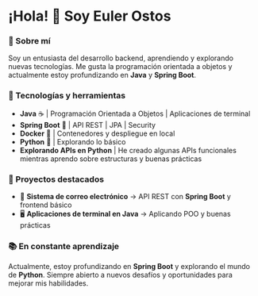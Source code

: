 # ¡Hola! 👋 Soy Euler Ostos

### 🚀 Sobre mí  
Soy un entusiasta del desarrollo backend, aprendiendo y explorando nuevas tecnologías. Me gusta la programación orientada a objetos y actualmente estoy profundizando en **Java** y **Spring Boot**.  

### 🔧 Tecnologías y herramientas  
- **Java** ☕ | Programación Orientada a Objetos | Aplicaciones de terminal  
- **Spring Boot** 🌱 | API REST | JPA | Security  
- **Docker** 🐳 | Contenedores y despliegue en local  
- **Python** 🐍 | Explorando lo básico  
- **Explorando APIs en Python** | He creado algunas APIs funcionales mientras aprendo sobre estructuras y buenas prácticas  

### 📌 Proyectos destacados  
- 📨 **Sistema de correo electrónico** → API REST con **Spring Boot** y frontend básico  
- 🖥 **Aplicaciones de terminal en Java** → Aplicando POO y buenas prácticas  

### 📚 En constante aprendizaje  
Actualmente, estoy profundizando en **Spring Boot** y explorando el mundo de **Python**. Siempre abierto a nuevos desafíos y oportunidades para mejorar mis habilidades.
